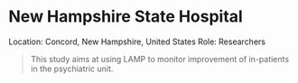 # New Hampshire State Hospital

Location: Concord, New Hampshire, United States
Role: Researchers

> This study aims at using LAMP to monitor improvement of in-patients in the psychiatric unit.
